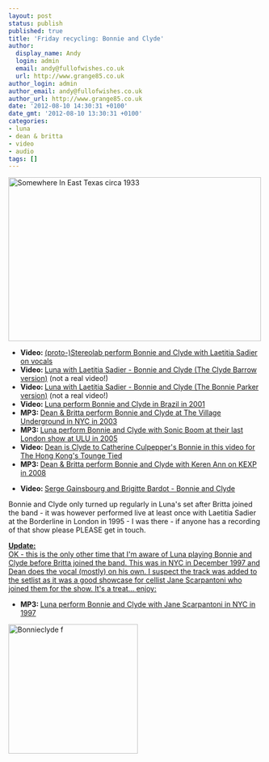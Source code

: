 ```yaml
---
layout: post
status: publish
published: true
title: 'Friday recycling: Bonnie and Clyde'
author:
  display_name: Andy
  login: admin
  email: andy@fullofwishes.co.uk
  url: http://www.grange85.co.uk
author_login: admin
author_email: andy@fullofwishes.co.uk
author_url: http://www.grange85.co.uk
date: '2012-08-10 14:30:31 +0100'
date_gmt: '2012-08-10 13:30:31 +0100'
categories:
- luna
- dean & britta
- video
- audio
tags: []
---
```

<p><a href="http://www.flickr.com/photos/puuikibeach/1660417549/" title="Somewhere In East Texas circa 1933 by puuikibeach, on Flickr"><img class="aligncenter" src="https://farm3.staticflickr.com/2349/1660417549_4ac3979c74.jpg" width="500" height="324" alt="Somewhere In East Texas circa 1933"></a></p>
<ul>
<li><strong>Video: </strong><a href="http://www.youtube.com/watch?v=soRPrNTj3nY">(proto-)Stereolab perform Bonnie and Clyde with Laetitia Sadier on vocals</a></li>
<li><strong>Video: </strong><a href="http://www.youtube.com/watch?v=tXeCLVsA5PQ">Luna with Laetitia Sadier - Bonnie and Clyde (The Clyde Barrow version)</a> (not a real video!)</li>
<li><strong>Video: </strong><a href="http://www.youtube.com/watch?v=WbM5F-UtbNA">Luna with Laetitia Sadier - Bonnie and Clyde (The Bonnie Parker version)</a> (not a real video!)</li>
<li><strong>Video: </strong><a href="http://www.youtube.com/watch?v=D3o7LYyPgaA">Luna perform Bonnie and Clyde in Brazil in 2001</a></li>
<li><strong>MP3: </strong><a href="https://www.box.com/s/7edbe124aecdd2500174">Dean & Britta perform Bonnie and Clyde at The Village Underground in NYC in 2003</a></li>
<li><strong>MP3: </strong><a href="https://www.box.com/s/3e7732af7014e016ebc9">Luna perform Bonnie and Clyde with Sonic Boom at their last London show at ULU in 2005</a></li>
<li><strong>Video: </strong><a href="http://www.youtube.com/watch?v=eW8yxOOgc2M">Dean is Clyde to Catherine Culpepper's Bonnie in this video for The Hong Kong's Tounge Tied</a></li>
<li><strong>MP3: </strong><a href="https://www.box.com/shared/c8xqnedesw">Dean & Britta perform Bonnie and Clyde with Keren Ann on KEXP in 2008</a></li>
</ul>
<ul>
<li><strong>Video: </strong><a href="http://www.youtube.com/watch?v=QKfBJMIANsM">Serge Gainsbourg and Brigitte Bardot - Bonnie and Clyde</a></li>
</ul>
<p>Bonnie and Clyde only <span class="removed_link" title="https://db.fullofwishes.co.uk/database/track/81/shows">turned up regularly in Luna's set after Britta joined the band</span> - it was however performed live at least once with Laetitia Sadier at the Borderline in London in 1995 - I was there - if anyone has a recording of that show please PLEASE get in touch.</p>
<p><ins datetime="2012-08-10T20:31:49+00:00"><strong>Update:</strong><br />
OK - this is the only other time that I'm aware of Luna playing Bonnie and Clyde before Britta joined the band. This was in NYC in December 1997 and Dean does the vocal (mostly) on his own. I suspect the track was added to the setlist as it was a good showcase for cellist Jane Scarpantoni who joined them for the show. It's a treat... enjoy:</p>
<ul>
<li><strong>MP3: </strong><a href="https://www.box.com/s/1e80e30a1d40ad733fab">Luna perform Bonnie and Clyde with Jane Scarpantoni in NYC in 1997</a></li>
</ul>
<p></ins></p>
<p><a title="By Photo by one of the Barrow gang [Public domain], via Wikimedia Commons" alt="By Photo by one of the Barrow gang [Public domain], via Wikimedia Commons" href="http://commons.wikimedia.org/wiki/File%3ABonnieclyde_f.jpg"><img class="aligncenter" width="256" alt="Bonnieclyde f" src="https://upload.wikimedia.org/wikipedia/commons/thumb/7/7f/Bonnieclyde_f.jpg/256px-Bonnieclyde_f.jpg"/></a></p>
